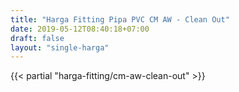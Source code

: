 ```yaml
---
title: "Harga Fitting Pipa PVC CM AW - Clean Out"
date: 2019-05-12T08:40:18+07:00
draft: false
layout: "single-harga"
---
```


{{< partial "harga-fitting/cm-aw-clean-out" >}}
